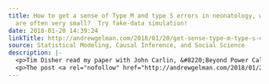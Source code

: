 ```yaml
---
title: How to get a sense of Type M and type S errors in neonatology, where trials
  are often very small?  Try fake-data simulation!
date: 2018-01-20 14:39:24
linkTitle: http://andrewgelman.com/2018/01/20/get-sense-type-m-type-s-errors-neonatology-trials-often-small-try-fake-data-simulation/
source: Statistical Modeling, Causal Inference, and Social Science
description: |-
  <p>Tim Disher read my paper with John Carlin, &#8220;Beyond Power Calculations: Assessing Type S (Sign) and Type M (Magnitude) Errors,&#8221; and followed up with a question: I am a doctoral student conducting research within the field of neonatology, where trials are often very small, and I have long suspected that many intervention effects are potentially [&#8230;]</p>
  <p>The post <a rel="nofollow" href="http://andrewgelman.com/2018/01/20/get-sense-type-m-type-s-errors-neonatology-trials-often
---
```

